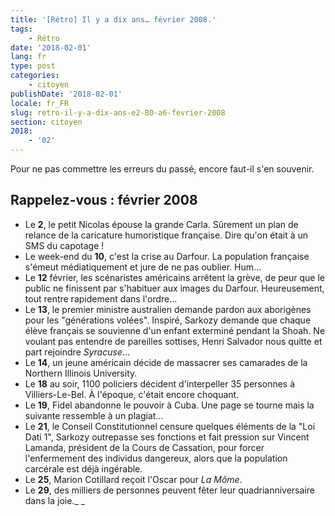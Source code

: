 ```yaml
---
title: '[Rétro] Il y a dix ans… février 2008.'
tags:
    - Rétro
date: '2018-02-01'
lang: fr
type: post
categories:
    - citoyen
publishDate: '2018-02-01'
locale: fr_FR
slug: retro-il-y-a-dix-ans-e2-80-a6-fevrier-2008
section: citoyen
2018:
    - '02'
---
```


Pour ne pas commettre les erreurs du passé, encore faut-il s'en souvenir.

<!--more-->

## Rappelez-vous : février 2008

*   Le **2**, le petit Nicolas épouse la grande Carla. Sûrement un plan de relance de la caricature humoristique française. Dire qu'on était à un SMS du capotage&nbsp;!
*   Le week-end du **10**, c'est la crise au Darfour. La population française s'émeut médiatiquement et jure de ne pas oublier. Hum…
*   Le **12** février, les scénaristes américains arrêtent la grève, de peur que le public ne finissent par s'habituer aux images du Darfour. Heureusement, tout rentre rapidement dans l'ordre…
*   Le **13**, le premier ministre australien demande pardon aux aborigènes pour les "générations volées". Inspiré, Sarkozy demande que chaque élève français se souvienne d'un enfant exterminé pendant la Shoah. Ne voulant pas entendre de pareilles sottises, Henri Salvador nous quitte et part rejoindre _Syracuse_…
*   Le **14**, un jeune américain décide de massacrer ses camarades de la Northern Illinois University.
*   Le **18** au soir, 1100 policiers décident d'interpeller 35 personnes à Villiers-Le-Bel. À l'époque, c'était encore choquant.
*   Le **19**, Fidel abandonne le pouvoir à Cuba. Une page se tourne mais la suivante ressemble à un plagiat…
*   Le **21**, le Conseil Constitutionnel censure quelques éléments de la "Loi Dati 1", Sarkozy outrepasse ses fonctions et fait pression sur Vincent Lamanda, président de la Cours de Cassation, pour forcer l'enfermement des individus dangereux, alors que la population carcérale est déjà ingérable.
*   Le **25**, Marion Cotillard reçoit l'Oscar pour _La Môme_.
*   Le **29**, des milliers de personnes peuvent fêter leur quadrianniversaire dans la joie._
_
